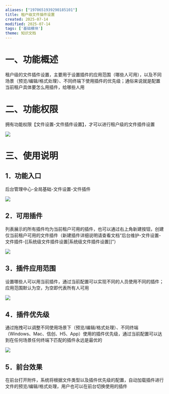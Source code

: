 ```yaml
---
aliases: ["1970651939290185101"]
title: 租户级文件插件设置
created: 2025-07-14
modified: 2025-07-14
tags: ['基础模块']
theme: 知识文档
---
```


# 一、**功能概述**

租户级的文件插件设置，主要用于设置插件的应用范围（哪些人可用），以及不同场景（预览/编辑/格式处理）、不同终端下使用插件的优先级；通俗来说就是配置当前租户具体要怎么用插件，给哪些人用

# 二、**功能权限**

拥有功能权限【文件设置-文件插件设置】，才可以进行租户级的文件插件设置

![](https://myhelpdoc.oss-cn-heyuan.aliyuncs.com/mdimages/a43dcbdb406f85551c45b7efa1c9a7be.jpg)

# 三、**使用说明**

## 1．**功能入口**

后台管理中心-全局基础-文件设置-文件插件

![](https://myhelpdoc.oss-cn-heyuan.aliyuncs.com/mdimages/17c960705d505a503bfb06eea6d867f3.jpg)

## 2．**可用插件**

列表展示的所有插件均为当前租户可用的插件，也可以通过右上角新建按钮，创建仅当前租户可用的文件插件（新建插件详细说明请查看文档“后台维护-文件设置-文件插件-[[系统级文件插件设置|系统级文件插件设置]]”）

![](https://myhelpdoc.oss-cn-heyuan.aliyuncs.com/mdimages/45a4ae3972ff3c891a34e009c9e7d843.jpg)

## 3．**插件应用范围**

设置哪些人可以用当前插件，通过当前配置可以实现不同的人员使用不同的插件；应用范围默认为空，为空即代表所有人可用

![](https://myhelpdoc.oss-cn-heyuan.aliyuncs.com/mdimages/f32280473652683af3033988eeed425e.jpg)

## 4．**插件优先级**

通过拖拽可以调整不同使用场景下（预览/编辑/格式处理）、不同终端（Windows、Mac、信创、H5、App）使用的插件优先级，通过当前配置可以达到在任何场景任何终端下匹配的插件永远是最优的

![](https://myhelpdoc.oss-cn-heyuan.aliyuncs.com/mdimages/97b2bbf3a7d53073975708c4665c67e7.jpg)

## 5．**前台效果**

在前台打开附件，系统将根据文件类型以及插件优先级的配置，自动加载插件进行文件的预览/编辑/格式处理，用户也可以在前台切换使用的插件

